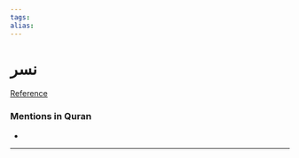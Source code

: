 ```yaml
---
tags: 
alias: 
---
```


# نسر

[Reference](https://corpus.quran.com/concept.jsp?id=nasr)

### Mentions in Quran
- 

---

